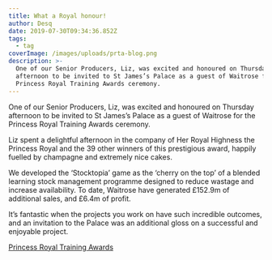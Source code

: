 ```yaml
---
title: What a Royal honour!
author: Desq
date: 2019-07-30T09:34:36.852Z
tags:
  - tag
coverImage: /images/uploads/prta-blog.png
description: >-
  One of our Senior Producers, Liz, was excited and honoured on Thursday
  afternoon to be invited to St James’s Palace as a guest of Waitrose for the
  Princess Royal Training Awards ceremony.
---
```

One of our Senior Producers, Liz, was excited and honoured on Thursday afternoon to be invited to St James’s Palace as a guest of Waitrose for the Princess Royal Training Awards ceremony.

Liz spent a delightful afternoon in the company of Her Royal Highness the Princess Royal and the 39 other winners of this prestigious award, happily fuelled by champagne and extremely nice cakes.

We developed the ‘Stocktopia’ game as the ‘cherry on the top’ of a blended learning stock management programme designed to reduce wastage and increase availability. To date, Waitrose have generated £152.9m of additional sales, and £6.4m of profit.

It’s fantastic when the projects you work on have such incredible outcomes, and an invitation to the Palace was an additional gloss on a successful and enjoyable project.

[Princess Royal Training Awards](https://www.princessroyaltrainingawards.com/)
